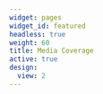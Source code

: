```yaml
---
widget: pages
widget_id: featured
headless: true
weight: 60
title: Media Coverage
active: true
design:
  view: 2
---
```

